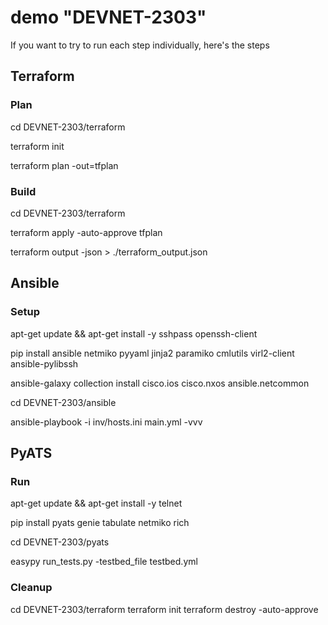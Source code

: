 # demo "DEVNET-2303"

If you want to try to run each step individually, here's the steps

## Terraform 

### Plan
cd DEVNET-2303/terraform

terraform init

terraform plan -out=tfplan

### Build
cd DEVNET-2303/terraform

terraform apply -auto-approve tfplan

terraform output -json > ./terraform_output.json

## Ansible

### Setup
apt-get update && apt-get install -y sshpass openssh-client

pip install ansible netmiko pyyaml jinja2 paramiko cmlutils virl2-client ansible-pylibssh

ansible-galaxy collection install cisco.ios cisco.nxos ansible.netcommon

cd DEVNET-2303/ansible

ansible-playbook -i inv/hosts.ini main.yml -vvv

## PyATS

### Run
apt-get update && apt-get install -y telnet

pip install pyats genie tabulate netmiko rich

cd DEVNET-2303/pyats

easypy run_tests.py -testbed_file testbed.yml

### Cleanup
cd DEVNET-2303/terraform
terraform init
terraform destroy -auto-approve

